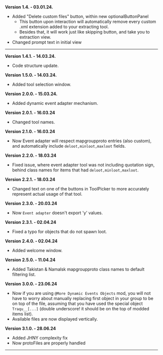 **Version 1.4. - 03.01.24.**
- Added "Delete custom files" button, within new optionalButtonPanel
    - This button upon interaction will automatically remove every custom .xml extension added to your extracting tool.
    - Besides that, it will work just like skipping button, and take you to extraction view.
- Changed prompt text in initial view
***
**Version 1.4.1. - 14.03.24.**
- Code structure update.

**Version 1.5.0. - 14.03.24.**
- Added tool selection window.

**Version 2.0.0. - 15.03.24.**
- Added dynamic event adapter mechanism.

**Version 2.0.1. - 16.03.24**
- Changed tool names.

**Version 2.1.0. - 16.03.24**
- Now Event adapter will respect mapgroupproto entries (also custom), and automatically include `deloot,minloot,maxloot` fields.

**Version 2.2.0. - 18.03.24**
- Fixed issue, where event adapter tool was not including quotation sign, behind class names for items that had `deloot,minloot,maxloot`.

**Version 2.2.1. - 18.03.24**
- Changed text on one of the buttons in ToolPicker to more accurately represent actual usage of that tool. 

**Version 2.3.0. - 20.03.24**
- Now `Event adapter` doesn't export 'y' values.

**Version 2.3.1. - 02.04.24**
- Fixed a typo for objects that do not spawn loot.

**Version 2.4.0. - 02.04.24**
- Added welcome window.

**Version 2.5.0. - 11.04.24**
- Added Takistan & Namalsk mapgroupproto class names to default filtering list.

**Version 3.0.0. - 23.06.24**
- Now if you are using `@More Dynamic Events Objects` mod, you will not have to worry about manually replacing first object in your group to be on top of the file, assuming that you have used the special object `Traqu__[...]` (double underscore! it should be on the top of modded items list).
- Available files are now displayed vertically.

**Version 3.1.0. - 28.06.24**
- Added JHNY complexity fix
- Now protoFiles are properly handled

****